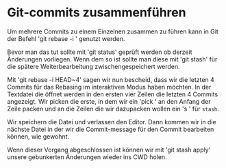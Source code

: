 # Git-commits zusammenführen

Um mehrere Commits zu einem Einzelnen zusammen zu führen kann in Git der Befehl 'git rebase -i <Commits>' genutzt werden.

Bevor man das tut sollte mit 'git status' geprüft werden ob derzeit Änderungen vorliegen. Wenn dem so ist sollte man diese mit 'git stash' für die spätere Weiterbearbeitung zwischengespeichert werden.

Mit 'git rebase -i HEAD~4' sagen wir nun bescheid, dass wir die letzten 4 Commits für das Rebasing im interaktiven Modus haben möchten.
In der Textdatei die öffnet werden in den ersten vier Zeilen die letzten 4 Commits angezeigt.
Wir picken die erste, in dem wir ein 'pick ' an den Anfang der Zeile packen und an die Zeilen die wir dazupacken wollen ein 's ' für `stash`.

Wir speichern die Datei und verlassen den Editor. Dann kommen wir in die nächste Datei in der wir die Commit-message für den Commit bearbeiten können, wie gewohnt.

Wenn dieser Vorgang abgeschlossen ist können wir mit 'git stash apply' unsere gebunkerten Änderungen wieder ins CWD holen.